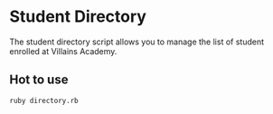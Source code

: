 # Student Directory #

The student directory script allows you to manage the list of student enrolled at Villains Academy.

## Hot to use ##

```shell
ruby directory.rb
```
